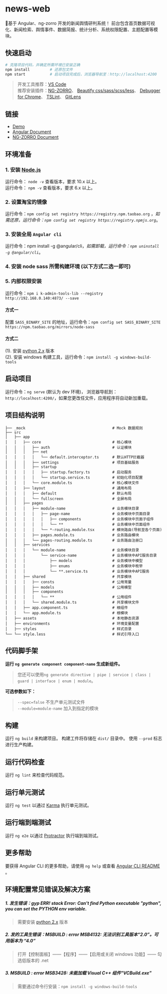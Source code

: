 # news-web

🎉基于 Angular、ng-zorro 开发的新闻舆情研判系统！
前台包含首页数据可视化、新闻检索、舆情事件、数据简报、统计分析、系统权限配置、主题配置等模块。

## 快速启动

```bash
# 克隆项目代码，并确定所需环境已安装正确
npm install         # 还原包文件
npm start           # 启动项目完成后，浏览器导航至：http://localhost:4200
```

> 开发工具推荐：[VS Code](https://code.visualstudio.com)  
> 推荐安装插件：[NG-ZORRO](https://marketplace.visualstudio.com/items?itemName=cipchk.ng-zorro-vscode)、
> [Beautify css/sass/scss/less](https://marketplace.visualstudio.com/items?itemName=michelemelluso.code-beautifier)、
> [Debugger for Chrome](https://marketplace.visualstudio.com/items?itemName=msjsdiag.debugger-for-chrome)、
> [TSLint](https://marketplace.visualstudio.com/items?itemName=ms-vscode.vscode-typescript-tslint-plugin)、
> [GitLens](https://marketplace.visualstudio.com/items?itemName=eamodio.gitlens)

## 链接

- [Demo](https://zengqinglei.github.io/creekdream-admin-ngzorro/)
- [Angular Document](https://www.angular.cn/guide/quickstart)
- [NG-ZORRO Document](https://ng.ant.design/docs/introduce/zh)

## 环境准备

### 1. 安装 [Node.js](https://nodejs.org/en/download/)

运行命令： `node -v` 查看版本，要求 10.x 以上。  
运行命令： `npm -v` 查看版本，要求 6.x 以上。

### 2. 设置淘宝的镜像

运行命令：`npm config set registry https://registry.npm.taobao.org` ，_如需还原，运行命令：`npm config set registry https://registry.npmjs.org`_。

### 3. 安装全局 `Angular cli`

运行命令：npm install -g @angular/cli，_如需卸载，运行命令：`npm uninstall -g @angular/cli`_。

### 4. 安装 node sass 所需构建环境 (以下方式二选一即可)

### 5. 内部权限安装

运行命令：`npm i k-admin-tools-lib --registry http://192.168.0.140:4873/ --save`

#### 方式一

配置 `SASS_BINARY_SITE` 的地址，运行命令：`npm config set SASS_BINARY_SITE https://npm.taobao.org/mirrors/node-sass`

#### 方式二

(1). 安装 [python 2.x](https://www.python.org/downloads/) 版本  
(2). 安装 windows 构建工具，运行命令：`npm install -g windows-build-tools`

## 启动项目

运行命令：`ng serve` (默认为 dev 环境)， 浏览器导航到：`http://localhost:4200/`，如果您更改任文件，应用程序将自动新加重载。

## 项目结构说明

```code
├── _mock                                       # Mock 数据规则
├── src
│   ├── app
│   │   ├── core                                # 核心模块
│   │   │   ├── auth                            # 认证模块
│   │   │   ├── net
│   │   │   │   └── default.interceptor.ts      # 默认HTTP拦截器
│   │   │   ├── settings                        # 项目基础服务
│   │   │   ├── startup
│   │   │   │   ├── startup.factory.ts          # 启动服务
│   │   │   │   └── startup.service.ts          # 初始化项目配置
│   │   │   └── core.module.ts                  # 核心模块文件
│   │   ├── layout                              # 通用布局
│   │   │   ├── default                         # 默认布局
│   │   │   └── fullscreen                      # 全屏布局
│   │   ├── pages
│   │   │   ├── module-name                     # 业务模块目录
│   │   │   │   ├── page-name                   # 业务模块中页面目录
│   │   │   │   │   ├── components              # 业务模块中页面子组件
│   │   │   │   │   └── **                      # 业务模块中页面组件
│   │   │   │   └── *-routing.module.tsx        # 模块路由(导航至各个页面)
│   │   │   ├── pages.module.ts                 # 业务路由模块
│   │   │   └── pages-routing.module.ts         # 业务路由注册口
│   │   ├── services
│   │   │   └── module-name                     # 业务模块目录
│   │   │       └── service-name                # 业务模块中API服务目录
│   │   │           ├── models                  # 业务模块中模型
│   │   │           ├── enums                   # 业务模块中枚举
│   │   │           └── **.service.ts           # 业务模块中API服务
│   │   ├── shared                              # 共享模块
│   │   │   ├── consts                          # 公用常量
│   │   │   ├── models                          # 公用模型
│   │   │   ├── components
│   │   │   │   └── **                          # 公用组件
│   │   │   └── shared.module.ts                # 共享模块文件
│   │   ├── app.component.ts                    # 根组件
│   │   └── app.module.ts                       # 根模块
│   ├── assets                                  # 本地静态资源
│   ├── environments                            # 环境变量配置
│   ├── styles                                  # 样式目录
└── └── style.less                              # 样式引导入口
```

## 代码脚手架

**运行 `ng generate component component-name` 生成新组件。**

> 您还可以使用`ng generate directive | pipe | service | class | guard | interface | enum | module`。

**可选参数如下：**

> `--spec=false` 不生产单元测试文件  
> `--module=module-name` 加入到指定的模块

## 构建

运行 `ng build` 来构建项目。 构建工件将存储在 `dist/` 目录中。 使用 `--prod` 标志进行生产构建。

## 运行代码检查

运行 `ng lint` 来检查代码规范。

## 运行单元测试

运行 `ng test` 以通过 [Karma](https://karma-runner.github.io) 执行单元测试。

## 运行端到端测试

运行 `ng e2e` 以通过 [Protractor](http://www.protractortest.org/) 执行端到端测试。

## 更多帮助

要获得 Angular CLI 的更多帮助，请使用 `ng help` 或查看 [Angular CLI README](https://github.com/angular/angular-cli/blob/master/README.md) 。

## 环境配置常见错误及解决方案

##### 1. 发生错误：gyp ERR! stack Error: Can't find Python executable "python", you can set the PYTHON env variable.

> 需要安装 [python 2.x](https://www.python.org/downloads/) 版本

##### 2. 发的工具生错误：MSBUILD : error MSB4132: 无法识别工具版本“2.0”。可用版本为 “4.0”

> 打开【控制面板】——【程序】——【启用或关闭 windows 功能】—— 勾选低版本的 .net

##### 3. MSBUILD : error MSB3428: 未能加载 Visual C++ 组件"VCBuild.exe"

> 需要通过命令行安装：`npm install -g windows-build-tools`
